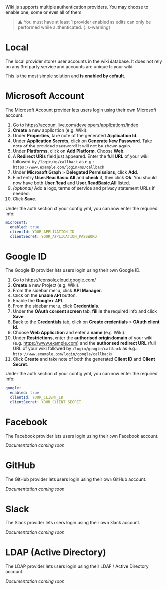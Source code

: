 <!-- TITLE: Authentication -->
<!-- SUBTITLE: How to setup authentication on your wiki. -->

Wiki.js supports multiple authentication providers. You may choose to enable one, some or even all of them.

> :warning: You must have at least 1 provider enabled as edits can only be performed while authenticated.
{.is-warning}
# Local
The local provider stores user accounts in the wiki database. It does not rely on any 3rd party service and accounts are unique to your wiki.

This is the most simple solution and **is enabled by default**.
# Microsoft Account
The Microsoft Account provider lets users login using their own Microsoft account.

1. Go to https://account.live.com/developers/applications/index
2. **Create** a new application (e.g. Wiki).
3. Under **Properties**, take note of the generated **Application Id**.
4. Under **Application Secrets**, click on **Generate New Password**. Take note of the provided password! It will not be shown again.
5. Under **Platforms**, click on **Add Platform**. Choose **Web**.
6. A **Redirect URIs** field just appeared. Enter the **full URL** of your wiki followed by `/login/ms/callback` as e.g.: `https://www.example.com/login/ms/callback`
7. Under **Microsoft Graph** > **Delegated Permissions**, click **Add**.
8. Find entry **User.ReadBasic.All** and **check** it, then click **Ok**. You should now have both **User.Read** and **User.ReadBasic.All** listed.
9. *(optional)* Add a logo, terms of service and privacy statement URLs if needed.
10. Click **Save**.

Under the auth section of your config.yml, you can now enter the required info:


```yaml
microsoft:
  enabled: true
  clientId: YOUR_APPLICATION_ID
  clientSecret: YOUR_APPLICATION_PASSWORD
```

# Google ID
The Google ID provider lets users login using their own Google ID.

1. Go to https://console.cloud.google.com/
2. **Create** a new Project (e.g. Wiki).
3. From the sidebar menu, click **API Manager**.
4. Click on the **Enable API** button.
5. Enable the **Google+ API**.
5. From the sidebar menu, click **Credentials**.
4. Under the **OAuth consent screen** tab, **fill in** the required info and click **Save**.
5. Back to the **Credentials** tab, click on **Create credentials** > **OAuth client Id**.
6. Choose **Web Application** and enter a **name** (e.g. Wiki).
7. Under **Restrictions**, enter the **authorised origin domain** of your wiki (e.g. https://www.example.com) and the **authorised redirect URL** (full URL of your wiki followed by `/login/google/callback` as e.g.: `http://www.example.com/login/google/callback`)
8. Click **Create** and take note of both the generated **Client ID** and **Client Secret**.

Under the auth section of your config.yml, you can now enter the required info:


```yaml
google:
  enabled: true
  clientId: YOUR_CLIENT_ID
  clientSecret: YOUR_CLIENT_SECRET
```
# Facebook
The Facebook provider lets users login using their own Facebook account.

*Documentation coming soon*

# GitHub
The GitHub provider lets users login using their own GitHub account.

*Documentation coming soon*

# Slack
The Slack provider lets users login using their own Slack account.

*Documentation coming soon*

# LDAP (Active Directory)
The LDAP provider lets users login using their LDAP / Active Directory account.

*Documentation coming soon*